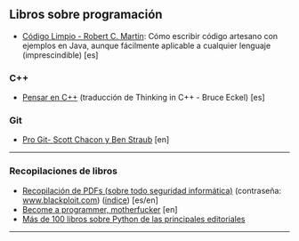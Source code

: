 ## Libros sobre programación

- [Código Limpio - Robert C. Martin](https://mega.nz/#!TVdRBLQA!asnHPJAbM9mTQ1asFKXT4gEg84iCff76ZQSP3Ad92lE.zip): Cómo escribir código artesano con ejemplos en Java, aunque fácilmente aplicable a cualquier lenguaje (imprescindible) [es]

### C++
- [Pensar en C++](http://arco.esi.uclm.es/~dvilla/pensar_en_C++/pensar_en_cpp-vol1.pdf) (traducción de Thinking in C++ - Bruce Eckel) [es]

### Git
- [Pro Git- Scott Chacon y Ben Straub](https://progit2.s3.amazonaws.com/en/2016-03-22-f3531/progit-en.1084.pdf) [en]

_________________________________________

### Recopilaciones de libros
- [Recopilación de PDFs (sobre todo seguridad informática)](https://mega.nz/#!9ddGUKCZ!Rb-ZL1Dl5nKnqAVyKhFBwG6p-j1LCJx5oltRXZybc-M.zip) (contraseña: www.blackploit.com) ([índice](https://www.blackploit.com/2013/07/recopilacion-de-pdfs-sobre-seguridad.html)) [es/en]
- [Become a programmer, motherfucker](http://programming-motherfucker.com/become.html) [en]
- [Más de 100 libros sobre Python de las principales editoriales](https://mega.nz/#F!DgUBgAiA!xNLss3_m-51D_z1Ko0mWGQ.zip)

___________________________________________



